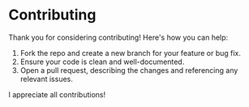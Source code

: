 # Contributing

Thank you for considering contributing! Here's how you can help:

1. Fork the repo and create a new branch for your feature or bug fix.
2. Ensure your code is clean and well-documented.
3. Open a pull request, describing the changes and referencing any relevant issues.

I appreciate all contributions!
